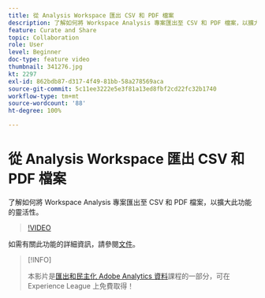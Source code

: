 ```yaml
---
title: 從 Analysis Workspace 匯出 CSV 和 PDF 檔案
description: 了解如何將 Workspace Analysis 專案匯出至 CSV 和 PDF 檔案，以擴大此功能的靈活性。
feature: Curate and Share
topic: Collaboration
role: User
level: Beginner
doc-type: feature video
thumbnail: 341276.jpg
kt: 2297
exl-id: 862bdb87-d317-4f49-81bb-58a278569aca
source-git-commit: 5c11ee3222e5e3f81a13ed8fbf2cd22fc32b1740
workflow-type: tm+mt
source-wordcount: '88'
ht-degree: 100%

---
```


# 從 Analysis Workspace 匯出 CSV 和 PDF 檔案

了解如何將 Workspace Analysis 專案匯出至 CSV 和 PDF 檔案，以擴大此功能的靈活性。

>[!VIDEO](https://video.tv.adobe.com/v/341276/?quality=12&learn=on)

如需有關此功能的詳細資訊，請參閱[文件](https://experienceleague.adobe.com/docs/analytics/analyze/analysis-workspace/curate-share/download-send.html?lang=zh-Hant)。

>[!INFO]
>
> 本影片是[匯出和民主化 Adobe Analytics 資料](https://experienceleague.adobe.com/?recommended=Analytics-A-1-2022.1.democratizing)課程的一部分，可在 Experience League 上免費取得！